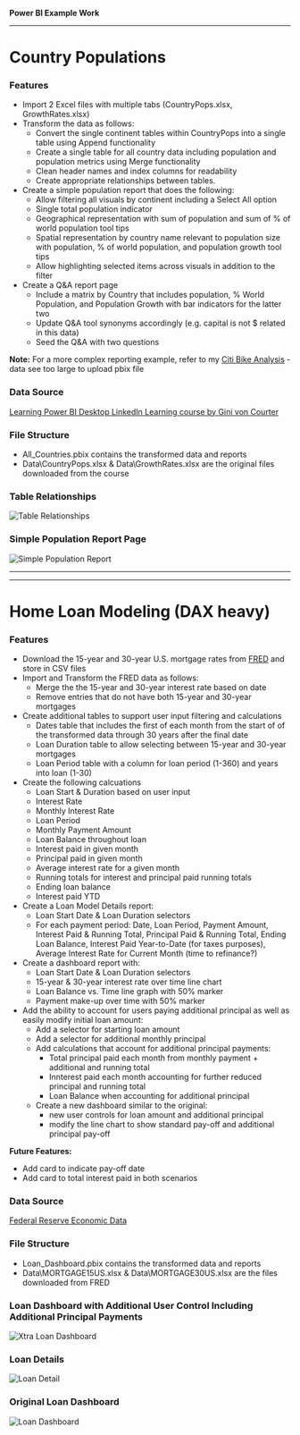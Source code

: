 **Power BI Example Work**

-----------------------------------------------------------------------------------------------

# Country Populations

### Features
* Import 2 Excel files with multiple tabs (CountryPops.xlsx, GrowthRates.xlsx)
* Transform the data as follows:
    * Convert the single continent tables within CountryPops into a single table using Append functionality
    * Create a single table for all country data including population and population metrics using Merge functionality
    * Clean header names and index columns for readability
    * Create appropriate relationships between tables.
* Create a simple population report that does the following:
    * Allow filtering all visuals by continent including a Select All option
    * Single total population indicator
    * Geographical representation with sum of population and sum of % of world population tool tips
    * Spatial representation by country name relevant to population size with population, % of world population, and population growth tool tips
    * Allow highlighting selected items across visuals in addition to the filter
* Create a Q&A report page
    * Include a matrix by Country that includes population, % World Population, and Population Growth with bar indicators for the latter two
    * Update Q&A tool synonyms accordingly (e.g. capital is not $ related in this data)
    * Seed the Q&A with two questions

**Note:** For a more complex reporting example, refer to my [Citi Bike Analysis](https://github.com/vt-bekah/Citi-Bike-PowerBI-Analysis) - data see too large to upload pbix file

### Data Source
[Learning Power BI Desktop LinkedIn Learning course by Gini von Courter](https://www.linkedin.com/learning/learning-power-bi-desktop-16568640/next-steps?autoSkip=true&resume=false)

### File Structure
* All_Countries.pbix contains the transformed data and reports
* Data\CountryPops.xlsx & Data\GrowthRates.xlsx are the original files downloaded from the course

### Table Relationships
![Table Relationships](images/CountryPopulationERD.png)

### Simple Population Report Page
![Simple Population Report](images/CountryPopulationReport.png)

-----------------------------------------------------------------------------------------------
-----------------------------------------------------------------------------------------------


# Home Loan Modeling (DAX heavy)

### Features
* Download the 15-year and 30-year U.S. mortgage rates from [FRED](https://fred.stlouisfed.org/) and store in CSV files
* Import and Transform the FRED data as follows:
    * Merge the the 15-year and 30-year interest rate based on date
    * Remove entries that do not have both 15-year and 30-year mortgages
* Create additional tables to support user input filtering and calculations
    * Dates table that includes the first of each month from the start of of the transformed data through 30 years after the final date
    * Loan Duration table to allow selecting between 15-year and 30-year mortgages
    * Loan Period table with a column for loan period (1-360) and years into loan (1-30)
* Create the following calcuations
    * Loan Start & Duration based on user input
    * Interest Rate
    * Monthly Interest Rate
    * Loan Period
    * Monthly Payment Amount
    * Loan Balance throughout loan
    * Interest paid in given month
    * Principal paid in given month
    * Average interest rate for a given month
    * Running totals for interest and principal paid running totals
    * Ending loan balance
    * Interest paid YTD
* Create a Loan Model Details report:
    * Loan Start Date & Loan Duration selectors
    * For each payment period: Date, Loan Period, Payment Amount, Interest Paid & Running Total, Principal Paid & Running Total, Ending Loan Balance, Interest Paid Year-to-Date (for taxes purposes), Average Interest Rate for Current Month (time to refinance?)
* Create a dashboard report with:
    * Loan Start Date & Loan Duration selectors
    * 15-year & 30-year interest rate over time line chart
    * Loan Balance vs. Time line graph with 50% marker
    * Payment make-up over time with 50% marker
* Add the ability to account for users paying additional principal as well as easily modify initial loan amount:
    * Add a selector for starting loan amount
    * Add a selector for additional monthly principal
    * Add calculations that account for additional principal payments:
        * Total principal paid each month from monthly payment + additional and running total
        * Innterest paid each month accounting for further reduced principal and running total
        * Loan Balance when accounting for additional principal
    * Create a new dashboard similar to the original:
        * new user controls for loan amount and additional principal
        * modify the line chart to show standard pay-off and additional principal pay-off

**Future Features:** 
* Add card to indicate pay-off date
* Add card to total interest paid in both scenarios

### Data Source
[Federal Reserve Economic Data](https://fred.stlouisfed.org/)

### File Structure
* Loan_Dashboard.pbix contains the transformed data and reports
* Data\MORTGAGE15US.xlsx & Data\MORTGAGE30US.xlsx are the files downloaded from FRED

### Loan Dashboard with Additional User Control Including Additional Principal Payments
![Xtra Loan Dashboard](images/LoanXtraDashboard.png)

### Loan Details
![Loan Detail](images/LoanDetail.png)

### Original Loan Dashboard
![Loan Dashboard](images/LoanDashboard.png)

